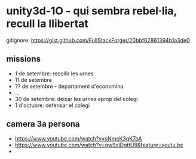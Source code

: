 # unity3d-1O - qui sembra rebel·lia, recull la llibertat

gitignore: https://gist.github.com/FullStackForger/20bbf62861394b1a3de0

## missions

* 1 de setembre: recollir les urnes
* 11 de setembre
* ?? de setembre - departament d'economina
* ...
* 30 de setembre: deixar les urnes aprop del colegi
* 1 d'octubre: defensar el colegi

## camera 3a persona

* https://www.youtube.com/watch?v=sNmeK3qK7oA
* https://www.youtube.com/watch?v=qw9xIDgttU8&feature=youtu.be
*
